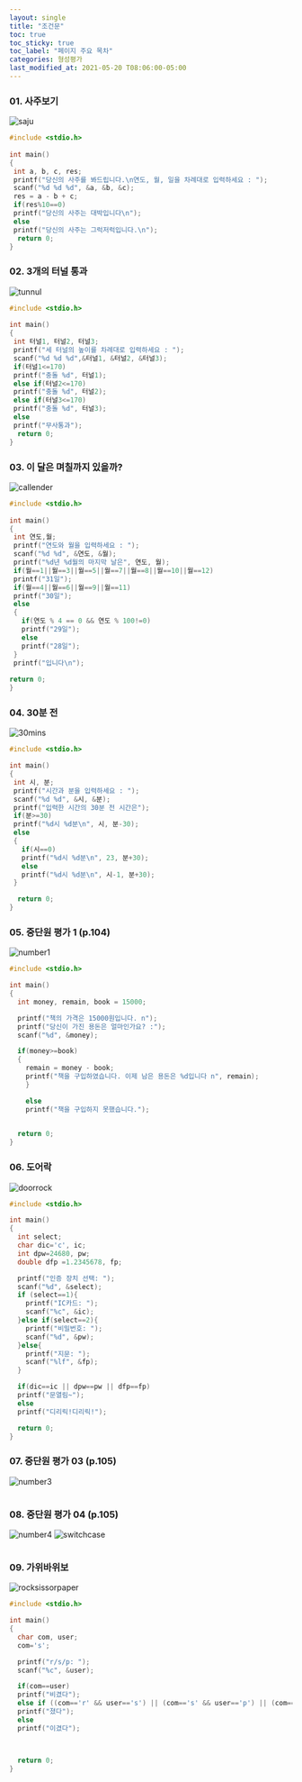 ```yaml
---
layout: single
title: "조건문"
toc: true
toc_sticky: true
toc_label: "페이지 주요 목차"
categories: 형성평가
last_modified_at: 2021-05-20 T08:06:00-05:00
---
```


### 01. 사주보기
![saju](/assets/images/사주.PNG)
~~~c
#include <stdio.h>
 
int main()
{
 int a, b, c, res;
 printf("당신의 사주를 봐드립니다.\n연도, 월, 일을 차례대로 입력하세요 : ");
 scanf("%d %d %d", &a, &b, &c);
 res = a - b + c;
 if(res%10==0)
 printf("당신의 사주는 대박입니다\n");
 else
 printf("당신의 사주는 그럭저럭입니다.\n");
  return 0;
}
~~~

### 02. 3개의 터널 통과
![tunnul](/assets/images/터널.PNG)
~~~c
#include <stdio.h>
 
int main()
{
 int 터널1, 터널2, 터널3;
 printf("세 터널의 높이를 차례대로 입력하세요 : ");
 scanf("%d %d %d",&터널1, &터널2, &터널3);
 if(터널1<=170)
 printf("충돌 %d", 터널1);
 else if(터널2<=170)
 printf("충돌 %d", 터널2);
 else if(터널3<=170)
 printf("충돌 %d", 터널3);
 else
 printf("무사통과");
  return 0;
}
~~~

### 03. 이 달은 며칠까지 있을까?
![callender](/assets/images/며칠.PNG)
~~~c
#include <stdio.h>
 
int main()
{
 int 연도,월;
 printf("연도와 월을 입력하세요 : ");
 scanf("%d %d", &연도, &월);
 printf("%d년 %d월의 마지막 날은", 연도, 월);
 if(월==1||월==3||월==5||월==7||월==8||월==10||월==12)
 printf("31일");
 if(월==4||월==6||월==9||월==11)
 printf("30일");
 else
 {
   if(연도 % 4 == 0 && 연도 % 100!=0)
   printf("29일");
   else
   printf("28일");
 }
 printf("입니다\n");
 
return 0;
}
~~~

### 04. 30분 전
![30mins](/assets/images/30분전.PNG)
~~~c
#include <stdio.h>

int main() 
{
 int 시, 분;
 printf("시간과 분을 입력하세요 : ");
 scanf("%d %d", &시, &분);
 printf("입력한 시간의 30분 전 시간은");
 if(분>=30)
 printf("%d시 %d분\n", 시, 분-30);
 else
 {
   if(시==0)
   printf("%d시 %d분\n", 23, 분+30);
   else
   printf("%d시 %d분\n", 시-1, 분+30);
 }

  return 0;
}
~~~

### 05. 중단원 평가 1 (p.104)
![number1](/assets/images/4-5.PNG)
~~~c
#include <stdio.h>

int main() 
{
  int money, remain, book = 15000;

  printf("책의 가격은 15000원입니다. n");
  printf("당신이 가진 용돈은 얼마인가요? :");
  scanf("%d", &money);

  if(money>=book)
  {
    remain = money - book;
    printf("책을 구입하였습니다. 이제 남은 용돈은 %d입니다 n", remain);
    }

    else
    printf("책을 구입하지 못했습니다.");

  
  return 0;
}
~~~

### 06. 도어락
![doorrock](/assets/images/도어락.PNG)
~~~c
#include <stdio.h>

int main() 
{
  int select;
  char dic='c', ic;
  int dpw=24680, pw;
  double dfp =1.2345678, fp;

  printf("인증 장치 선택: ");
  scanf("%d", &select);
  if (select==1){
    printf("IC카드: ");
    scanf("%c", &ic);
  }else if(select==2){
    printf("비밀번호: ");
    scanf("%d", &pw);
  }else{
    printf("지문: ");
    scanf("%lf", &fp);
  }

  if(dic==ic || dpw==pw || dfp==fp)
  printf("문열림~");
  else
  printf("디리릭!디리릭!");

  return 0;
}
~~~

### 07. 중단원 평가 03 (p.105)
![number3](/assets/images/4-7.PNG)
~~~c

~~~

### 08. 중단원 평가 04 (p.105)
![number4](/assets/images/4-8.PNG)
![switchcase](/assets/images/스위치케이스.PNG)
~~~c

~~~

### 09. 가위바위보
![rocksissorpaper](/assets/images/가위바위보.PNG)
~~~c
#include <stdio.h>

int main() 
{
  char com, user;
  com='s';

  printf("r/s/p: ");
  scanf("%c", &user);

  if(com==user)
  printf("비겼다");
  else if ((com=='r' && user=='s') || (com=='s' && user=='p') || (com=='p' && user== 'r'))
  printf("졌다");
  else
  printf("이겼다");



  return 0;
}
~~~



